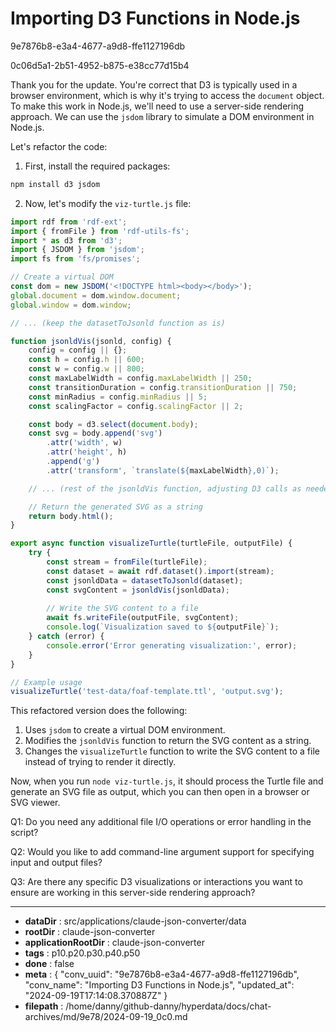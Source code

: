 # Importing D3 Functions in Node.js

9e7876b8-e3a4-4677-a9d8-ffe1127196db

0c06d5a1-2b51-4952-b875-e38cc77d15b4

 Thank you for the update. You're correct that D3 is typically used in a browser environment, which is why it's trying to access the `document` object. To make this work in Node.js, we'll need to use a server-side rendering approach. We can use the `jsdom` library to simulate a DOM environment in Node.js.

Let's refactor the code:

1. First, install the required packages:

```bash
npm install d3 jsdom
```

2. Now, let's modify the `viz-turtle.js` file:

```javascript
import rdf from 'rdf-ext';
import { fromFile } from 'rdf-utils-fs';
import * as d3 from 'd3';
import { JSDOM } from 'jsdom';
import fs from 'fs/promises';

// Create a virtual DOM
const dom = new JSDOM('<!DOCTYPE html><body></body>');
global.document = dom.window.document;
global.window = dom.window;

// ... (keep the datasetToJsonld function as is)

function jsonldVis(jsonld, config) {
    config = config || {};
    const h = config.h || 600;
    const w = config.w || 800;
    const maxLabelWidth = config.maxLabelWidth || 250;
    const transitionDuration = config.transitionDuration || 750;
    const minRadius = config.minRadius || 5;
    const scalingFactor = config.scalingFactor || 2;

    const body = d3.select(document.body);
    const svg = body.append('svg')
        .attr('width', w)
        .attr('height', h)
        .append('g')
        .attr('transform', `translate(${maxLabelWidth},0)`);

    // ... (rest of the jsonldVis function, adjusting D3 calls as needed)

    // Return the generated SVG as a string
    return body.html();
}

export async function visualizeTurtle(turtleFile, outputFile) {
    try {
        const stream = fromFile(turtleFile);
        const dataset = await rdf.dataset().import(stream);
        const jsonldData = datasetToJsonld(dataset);
        const svgContent = jsonldVis(jsonldData);
        
        // Write the SVG content to a file
        await fs.writeFile(outputFile, svgContent);
        console.log(`Visualization saved to ${outputFile}`);
    } catch (error) {
        console.error('Error generating visualization:', error);
    }
}

// Example usage
visualizeTurtle('test-data/foaf-template.ttl', 'output.svg');
```

This refactored version does the following:

1. Uses `jsdom` to create a virtual DOM environment.
2. Modifies the `jsonldVis` function to return the SVG content as a string.
3. Changes the `visualizeTurtle` function to write the SVG content to a file instead of trying to render it directly.

Now, when you run `node viz-turtle.js`, it should process the Turtle file and generate an SVG file as output, which you can then open in a browser or SVG viewer.

Q1: Do you need any additional file I/O operations or error handling in the script?

Q2: Would you like to add command-line argument support for specifying input and output files?

Q3: Are there any specific D3 visualizations or interactions you want to ensure are working in this server-side rendering approach?

---

* **dataDir** : src/applications/claude-json-converter/data
* **rootDir** : claude-json-converter
* **applicationRootDir** : claude-json-converter
* **tags** : p10.p20.p30.p40.p50
* **done** : false
* **meta** : {
  "conv_uuid": "9e7876b8-e3a4-4677-a9d8-ffe1127196db",
  "conv_name": "Importing D3 Functions in Node.js",
  "updated_at": "2024-09-19T17:14:08.370887Z"
}
* **filepath** : /home/danny/github-danny/hyperdata/docs/chat-archives/md/9e78/2024-09-19_0c0.md